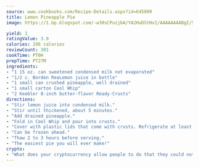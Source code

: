 ```yaml
---
source: www.cookbooks.com/Recipe-Details.aspx?id=645809
title: Lemon Pineapple Pie
image: https://1.bp.blogspot.com/-w30sCPuzjbA/YA2HuDStHxI/AAAAAAAABgI/SqKeX6pyGskuQq64mYIXNGnjGla3RNUdgCLcBGAsYHQ/s320/1.png

yield: 1
ratingValue: 3.9
calories: 296 calories
reviewCount: 301
cookTime: PT0H
prepTime: PT27M
ingredients:
- "1 15 oz. can sweetened condensed milk not evaporated"
- "1/2 c. Borden ReaLemon juice in bottle"
- "1 small can crushed pineapple, well drained"
- "1 small carton Cool Whip"
- "2 Keebler 8-inch butter-flavor Ready-Crusts"
directions:
- "Stir lemon juice into condensed milk."
- "Stir until thickened, about 5 minutes."
- "Add drained pineapple."
- "Fold in Cool Whip and pour into crusts."
- "Cover with plastic lids that come with crusts. Refrigerate at least 4 hours."
- "Can be frozen ahead."
- "Thaw 2 to 3 hours before serving."
- "The easiest pie you will ever make!"
crypto:
- "What does your cryptocurrency allow people to do that they could not do otherwise, and how does it help them do existing tasks more quickly or cheaply?"
---
```


